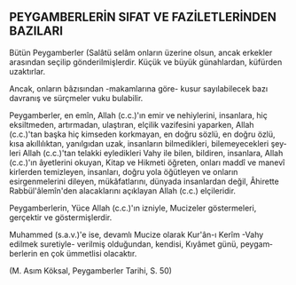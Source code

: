 ## PEYGAMBERLERİN SIFAT VE FAZİLETLERİNDEN BAZILARI

Bütün Peygamberler (Salâtü selâm onların üze­rine olsun, ancak erkekler arasından seçilip gönde­rilmişlerdir. Küçük ve büyük günahlardan, küfür­den uzaktırlar.

Ancak, onların bâzısından -makamlarına göre- kusur sayılabilecek bazı davranış ve sürçmeler vu­ku bulabilir.

Peygamberler, en emîn, Allah (c.c.)'ın emir ve nehiylerini, insanlara, hiç eksiltmeden, artırma­dan, ulaştıran, elçilik vazifesini yaparken, Allah (c.c.)'tan başka hiç kimseden korkmayan, en doğru sözlü, en doğru özlü, kısa akıllılıktan, yanılgıdan uzak, insanların bilmedikleri, bilemeyecekleri şey­leri Allah (c.c.)'tan telakki eyledikleri Vahy ile bi­len, bildiren, insanlara, Allah (c.c.)'ın âyetlerini okuyan, Kitap ve Hikmeti öğreten, onları maddî ve manevî kirlerden temizleyen, insanları, doğru yola öğütleyen ve onların esirgenmelerini dileyen, mükâfatlarını, dünyada insanlardan değil, Âhirette Rabbül'âlemîn'den alacaklarını açıklayan Allah (c.c.) elçileridir.

Peygamberlerin, Yüce Allah (c.c.)'ın izniyle, Mucizeler göstermeleri, gerçektir ve göstermişler­dir.

Muhammed (s.a.v.)'e ise, devamlı Mucize ola­rak Kur'ân-ı Kerîm -Vahy edilmek suretiyle- veril­miş olduğundan, kendisi, Kıyâmet günü, peygam­berlerin en çok ümmetlisi olacaktır.

(M. Asım Köksal, Peygamberler Tarihi, S. 50)
